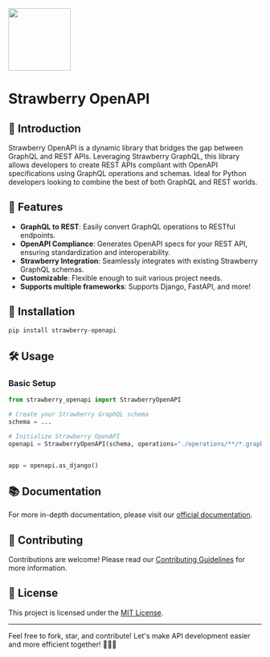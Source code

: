 <img src=".github/logo.png" width="124" />

# Strawberry OpenAPI

## 🍓 Introduction

Strawberry OpenAPI is a dynamic library that bridges the gap between GraphQL and
REST APIs. Leveraging Strawberry GraphQL, this library allows developers to
create REST APIs compliant with OpenAPI specifications using GraphQL operations
and schemas. Ideal for Python developers looking to combine the best of both
GraphQL and REST worlds.

## 🚀 Features

- **GraphQL to REST**: Easily convert GraphQL operations to RESTful endpoints.
- **OpenAPI Compliance**: Generates OpenAPI specs for your REST API, ensuring
  standardization and interoperability.
- **Strawberry Integration**: Seamlessly integrates with existing Strawberry
  GraphQL schemas.
- **Customizable**: Flexible enough to suit various project needs.
- **Supports multiple frameworks**: Supports Django, FastAPI, and more!

## 🔧 Installation

```bash
pip install strawberry-openapi
```

## 🛠️ Usage

### Basic Setup

```python
from strawberry_openapi import StrawberryOpenAPI

# Create your Strawberry GraphQL schema
schema = ...

# Initialize Strawberry OpenAPI
openapi = StrawberryOpenAPI(schema, operations="./operations/**/*.graphql")


app = openapi.as_django()
```

## 📚 Documentation

For more in-depth documentation, please visit our [official documentation](#).

## 🤝 Contributing

Contributions are welcome! Please read our [Contributing Guidelines](#) for more
information.

## 📄 License

This project is licensed under the [MIT License](#).

---

Feel free to fork, star, and contribute! Let's make API development easier and
more efficient together! 🌟🚀🍓
